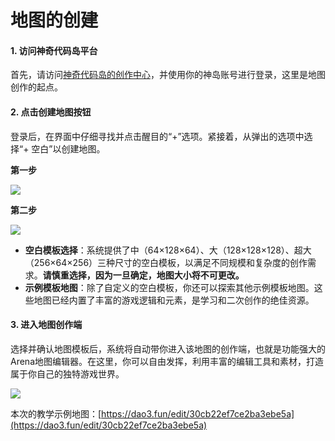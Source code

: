 # 地图的创建

#### 1. 访问神奇代码岛平台

首先，请访问[神奇代码岛的创作中心](https://dao3.fun/creator)，并使用你的神岛账号进行登录，这里是地图创作的起点。

#### 2. 点击创建地图按钮

登录后，在界面中仔细寻找并点击醒目的“+”选项。紧接着，从弹出的选项中选择“+ 空白”以创建地图。


**第一步**  

![](/QQ20240913-150422.png)

**第二步**  

![](/QQ20240913-150356.png)

- **空白模板选择**：系统提供了中（64×128×64）、大（128×128×128）、超大（256×64×256）三种尺寸的空白模板，以满足不同规模和复杂度的创作需求。**请慎重选择，因为一旦确定，地图大小将不可更改。**
- **示例模板地图**：除了自定义的空白模板，你还可以探索其他示例模板地图。这些地图已经内置了丰富的游戏逻辑和元素，是学习和二次创作的绝佳资源。



#### 3. 进入地图创作端

选择并确认地图模板后，系统将自动带你进入该地图的创作端，也就是功能强大的Arena地图编辑器。在这里，你可以自由发挥，利用丰富的编辑工具和素材，打造属于你自己的独特游戏世界。

![](/QQ20240913-151024.png)

本次的教学示例地图：[https://dao3.fun/edit/30cb22ef7ce2ba3ebe5a](https://dao3.fun/edit/30cb22ef7ce2ba3ebe5a)